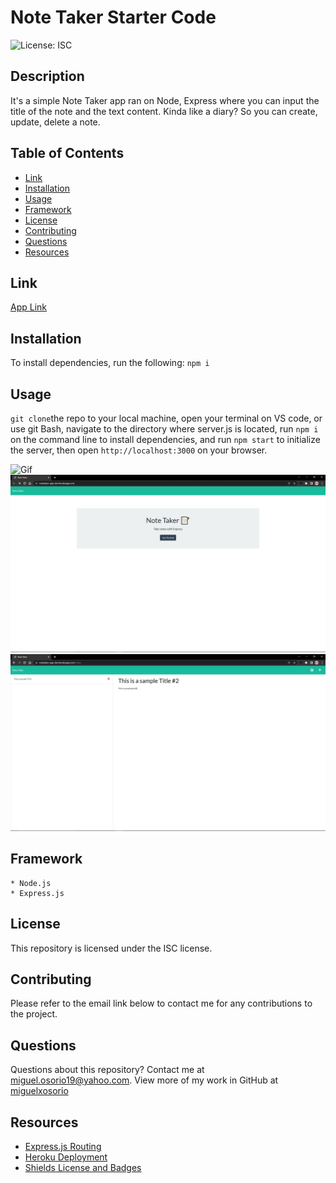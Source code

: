 # Note Taker Starter Code

  ![License: ISC](https://img.shields.io/badge/License-ISC-blue.svg)
  
  ## Description

  It's a simple Note Taker app ran on Node, Express where you can input the title of the note and the text content. Kinda like a diary? So you can create, update, delete a note.

  ## Table of Contents
  
  * [Link](#link)
  * [Installation](#installation)
  * [Usage](#usage)
  * [Framework](#framework)
  * [License](#license)
  * [Contributing](#contributing)
  * [Questions](#questions)
  * [Resources](#resources)

  ## Link
  
  [App Link](https://notetaker-app-dev.herokuapp.com/)

  ## Installation

  To install dependencies, run the following: `npm i`
  
  ## Usage

  `git clone`the repo to your local machine, open your terminal on VS code, or use git Bash, navigate to the directory where server.js is located, run `npm i` on the command line to install dependencies, and run `npm start` to initialize the server, then open `http://localhost:3000` on your browser.

  ![Gif](https://github.com/miguelxosorio/note-taker/blob/main/assets/images/notetaker.gif)
  ![Homepage](https://github.com/miguelxosorio/note-taker/blob/main/assets/images/notetakerhomepage.JPG)
  ![Note page](https://github.com/miguelxosorio/note-taker/blob/main/assets/images/notetakernotespage.JPG)

  ## Framework
    
    * Node.js
    * Express.js

  ## License

  This repository is licensed under the ISC license. 

  ## Contributing

  Please refer to the email link below to contact me for any contributions to the project.

  ## Questions

  Questions about this repository? Contact me at [miguel.osorio19@yahoo.com](mailto:miguel.osorio19@yahoo.com). View more of my work in GitHub at [miguelxosorio](https://github.com/miguelxosorio)

  ## Resources
  * [Express.js Routing](https://expressjs.com/en/guide/routing.html)
  * [Heroku Deployment](https://devcenter.heroku.com/categories/deployment)
  * [Shields License and Badges](https://shields.io/category/license)
